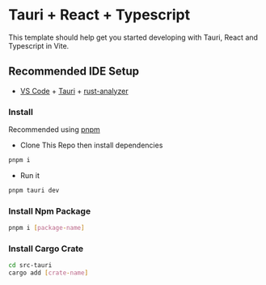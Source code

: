 # Tauri + React + Typescript

This template should help get you started developing with Tauri, React and Typescript in Vite.

## Recommended IDE Setup

- [VS Code](https://code.visualstudio.com/) + [Tauri](https://marketplace.visualstudio.com/items?itemName=tauri-apps.tauri-vscode) + [rust-analyzer](https://marketplace.visualstudio.com/items?itemName=rust-lang.rust-analyzer)

### Install

Recommended using [pnpm](https://pnpm.io/)

- Clone This Repo then install dependencies

```bash
pnpm i
```

- Run it

```bash
pnpm tauri dev
```

### Install Npm Package

```bash
pnpm i [package-name]
```

### Install Cargo Crate

```bash
cd src-tauri
cargo add [crate-name]
```
